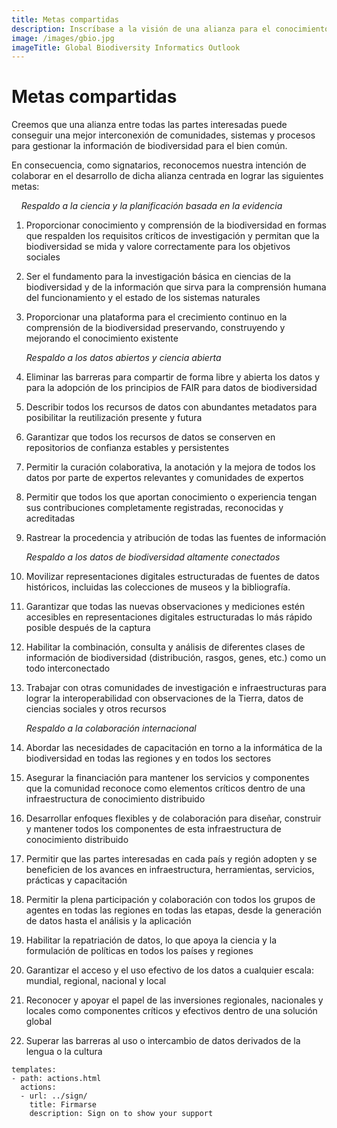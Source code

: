 ```yaml
---
title: Metas compartidas
description: Inscríbase a la visión de una alianza para el conocimiento de la biodiversidad
image: /images/gbio.jpg
imageTitle: Global Biodiversity Informatics Outlook
---
```


# Metas compartidas
Creemos que una alianza entre todas las partes interesadas puede conseguir una mejor interconexión de comunidades, sistemas y procesos para gestionar la información de biodiversidad para el bien común.

En consecuencia, como signatarios, reconocemos nuestra intención de colaborar en el desarrollo de dicha alianza centrada en lograr las siguientes metas:


&nbsp;&nbsp;&nbsp;&nbsp;_Respaldo a la ciencia y la planificación basada en la evidencia_

1.	Proporcionar conocimiento y comprensión de la biodiversidad en formas que respalden los requisitos críticos de investigación y permitan que la biodiversidad se mida y valore correctamente para los objetivos sociales
2.	Ser el fundamento para la investigación básica en ciencias de la biodiversidad y de la información que sirva para la comprensión humana del funcionamiento y el estado de los sistemas naturales
3.	Proporcionar una plataforma para el crecimiento continuo en la comprensión de la biodiversidad preservando, construyendo y mejorando el conocimiento existente

    _Respaldo a los datos abiertos y ciencia abierta_

4.	Eliminar las barreras para compartir de forma libre y abierta los datos y para la adopción de los principios de FAIR  para datos de biodiversidad
5.	Describir todos los recursos de datos con abundantes metadatos para posibilitar la reutilización presente y futura
6.	Garantizar que todos los recursos de datos se conserven en repositorios de confianza estables y persistentes
7.	Permitir la curación  colaborativa, la anotación y la mejora de todos los datos por parte de expertos relevantes y comunidades de expertos
8.	Permitir que todos los que aportan conocimiento o experiencia tengan sus contribuciones completamente registradas, reconocidas y acreditadas
9.	Rastrear la procedencia y atribución de todas las fuentes de información

    _Respaldo a los datos de biodiversidad altamente conectados_

10.	Movilizar representaciones digitales estructuradas de fuentes de datos históricos, incluidas las colecciones de museos y la bibliografía.
11.	Garantizar que todas las nuevas observaciones y mediciones estén accesibles en representaciones digitales estructuradas lo más rápido posible después de la captura
12.	Habilitar la combinación, consulta y análisis de diferentes clases de información de biodiversidad (distribución, rasgos, genes, etc.) como un todo interconectado
13.	Trabajar con otras comunidades de investigación e infraestructuras para lograr la interoperabilidad con observaciones de la Tierra, datos de ciencias sociales y otros recursos

    _Respaldo a la colaboración internacional_

14.	Abordar las necesidades de capacitación en torno a la informática de la biodiversidad en todas las regiones y en todos los sectores
15.	Asegurar la financiación para mantener los servicios y componentes que la comunidad reconoce como elementos críticos dentro de una infraestructura de conocimiento distribuido
16.	Desarrollar enfoques flexibles y de colaboración para diseñar, construir y mantener todos los componentes de esta infraestructura de conocimiento distribuido
17.	Permitir que las partes interesadas en cada país y región adopten y se beneficien de los avances en infraestructura, herramientas, servicios, prácticas y capacitación
18.	Permitir la plena participación y colaboración con todos los grupos de agentes en todas las regiones en todas las etapas, desde la generación de datos hasta el análisis y la aplicación
19.	Habilitar la repatriación de datos, lo que apoya la ciencia y la formulación de políticas en todos los países y regiones
20.	Garantizar el acceso y el uso efectivo de los datos a cualquier escala: mundial, regional, nacional y local
21.	Reconocer y apoyar el papel de las inversiones regionales, nacionales y locales como componentes críticos y efectivos dentro de una solución global
22.	Superar las barreras al uso o intercambio de datos derivados de la lengua o la cultura

```styledYaml
templates:
- path: actions.html
  actions:
  - url: ../sign/
    title: Firmarse
    description: Sign on to show your support
```

